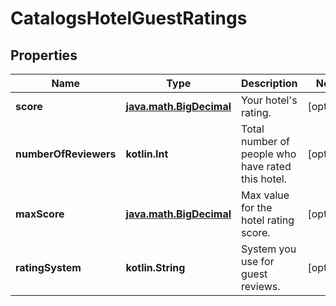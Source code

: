
# CatalogsHotelGuestRatings

## Properties
Name | Type | Description | Notes
------------ | ------------- | ------------- | -------------
**score** | [**java.math.BigDecimal**](java.math.BigDecimal.md) | Your hotel&#39;s rating. |  [optional]
**numberOfReviewers** | **kotlin.Int** | Total number of people who have rated this hotel. |  [optional]
**maxScore** | [**java.math.BigDecimal**](java.math.BigDecimal.md) | Max value for the hotel rating score. |  [optional]
**ratingSystem** | **kotlin.String** | System you use for guest reviews. |  [optional]



